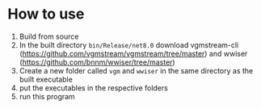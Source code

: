 # How to use

1. Build from source
2. In the built directory `bin/Release/net8.0` download vgmstream-cli (https://github.com/vgmstream/vgmstream/tree/master) and wwiser (https://github.com/bnnm/wwiser/tree/master)
3. Create a new folder called `vgm` and `wwiser` in the same directory as the built executable
4. put the executables in the respective folders
5. run this program